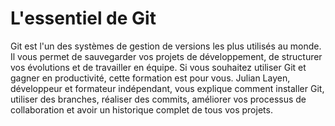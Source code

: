 # L'essentiel de Git

Git est l'un des systèmes de gestion de versions les plus utilisés au monde. Il vous permet de sauvegarder vos projets de développement, de structurer vos évolutions et de travailler en équipe. Si vous souhaitez utiliser Git et gagner en productivité, cette formation est pour vous. Julian Layen, développeur et formateur indépendant, vous explique comment installer Git, utiliser des branches, réaliser des commits, améliorer vos processus de collaboration et avoir un historique complet de tous vos projets.